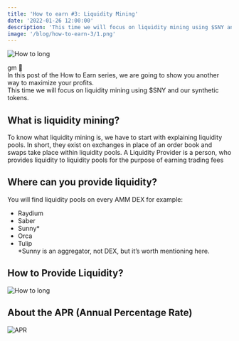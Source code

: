 ```yaml
---
title: 'How to earn #3: Liquidity Mining'
date: '2022-01-26 12:00:00'
description: 'This time we will focus on liquidity mining using $SNY and our synthetic tokens.'
image: '/blog/how-to-earn-3/1.png'
---
```


![How to long](/blog/how-to-earn-3/1.png 'horizontal')

gm 👋  
In this post of the How to Earn series, we are going to show you another way to maximize your profits.  
This time we will focus on liquidity mining using $SNY and our synthetic tokens.  


## What is liquidity mining?

To know what liquidity mining is, we have to start with explaining liquidity pools.
In short, they exist on exchanges in place of an order book and swaps take place within liquidity pools.
A Liquidity Provider is a person, who provides liquidity to liquidity pools for the purpose of earning trading fees

## Where can you provide liquidity?

You will find liquidity pools on every AMM DEX for example:  

- Raydium
- Saber
- Sunny*
- Orca
- Tulip  
*Sunny is an aggregator, not DEX, but it’s worth mentioning here.


## How to Provide Liquidity?
![How to long](/blog/how-to-earn-3/3.png 'horizontal')

## About the APR (Annual Percentage Rate)
![APR](/blog/how-to-earn-3/2.png 'horizontal')
